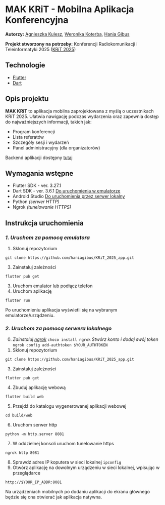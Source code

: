 # MAK KRiT - Mobilna Aplikacja Konferencyjna 
**Autorzy:** [Agnieszka Kulesz](https://github.com/agatherat), [Weronika Koterba](https://github.com/weronikakoterba), [Hania Gibus](https://github.com/haniagibus)

**Projekt stworzony na potrzeby:** Konferencji Radiokomunikacji i Teleinformatyki 2025 ([KRiT 2025](https://krit.com.pl/#/))

## Technologie
- [Flutter](https://flutter.dev/) 
- [Dart](https://dart.dev/)

## Opis projektu
**MAK KRiT** to aplikacja mobilna zaprojektowana z myślą o uczestnikach KRiT 2025. Ułatwia nawigację podczas wydarzenia oraz zapewnia dostęp do najważniejszych informacji, takich jak:
- Program konferencji
- Lista referatów
- Szczegóły sesji i wydarzeń
- Panel administracyjny (dla organizatorów)

Backend aplikacji dostępny [tutaj](https://github.com/akulesz/KRiT_2025_api)

## Wymagania wstępne
- Flutter SDK - ver. 3.27.1
- Dart SDK - ver. 3.6.1
[Do uruchomienia w emulatorze](#1.-uruchom-za-pomocą-emulatora)
- Android Studio
[Do uruchomienia przez serwer lokalny](###2.-uruchom-za-pomocą-serwera-lokalnego)
- Python _(serwer HTTP)_
- Ngrok _(tunelowanie HTTPS)_

## Instrukcja uruchomienia
### _1. Uruchom za pomocą emulatora_
1. Sklonuj repozytorium
```console
git clone https://github.com/haniagibus/KRiT_2025_app.git
```
3. Zainstaluj zależności
```console
flutter pub get
```
3. Uruchom emulator lub podłącz telefon
4. Uruchom aplikację
```console
flutter run
```

Po uruchomieniu aplikacja wyświetli się na wybranym emulatorze/urządzeniu.

### _2. Uruchom za pomocą serwera lokalnego_
0. _Zainstaluj [ngrok](https://ngrok.com/)_ ```choco install ngrok```
   _Stwórz konto i dodaj swój token_ ```ngrok config add-authtoken $YOUR_AUTHTOKEN```
2. Sklonuj repozytorium
```console
git clone https://github.com/haniagibus/KRiT_2025_app.git
```
3. Zainstaluj zależności
```console
flutter pub get
```
4. Zbuduj aplikację webową
```console
flutter build web
```
5. Przejdź do katalogu wygenerowanej aplikacji webowej
```console
cd build/web
```
6. Uruchom serwer http
```console
python -m http.server 8081
```
7. W oddzielnej konsoli uruchom tunelowanie https
```console
ngrok http 8081
```
8. Sprawdź adres IP koputera w sieci lokalnej ```ipconfig```
9. Otwórz aplikację na dowolnym urządzeniu w sieci lokalnej, wpisując w przeglądarce
```console
http://$YOUR_IP_ADDR:8081
```

Na urządzeniach mobilnych po dodaniu aplikacji do ekranu głównego będzie się ona otwierać jak aplikacja natywna.
